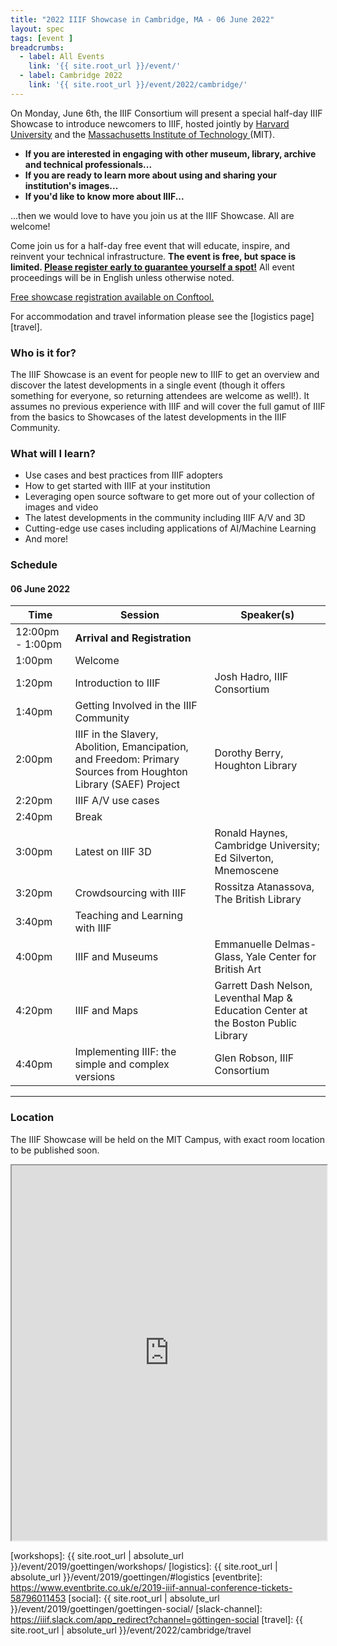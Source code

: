 ```yaml
---
title: "2022 IIIF Showcase in Cambridge, MA - 06 June 2022"
layout: spec
tags: [event ]
breadcrumbs:
  - label: All Events
    link: '{{ site.root_url }}/event/'
  - label: Cambridge 2022
    link: '{{ site.root_url }}/event/2022/cambridge/'
---
```



On Monday, June 6th, the IIIF Consortium will present a special half-day IIIF Showcase to introduce newcomers to IIIF, hosted jointly by [Harvard University](https://www.harvard.edu/) and the [Massachusetts Institute of Technology ](https://mit.edu/)(MIT).

* **If you are interested in engaging with other museum, library, archive and technical professionals...**
* **If you are ready to learn more about using and sharing your institution's images...**
* **If you'd like to know more about IIIF...**

...then we would love to have you join us at the IIIF Showcase. All are welcome!

Come join us for a half-day free event that will educate, inspire, and reinvent your technical infrastructure. **The event is free, but space is limited. [Please register early to guarantee yourself a spot!](https://www.conftool.org/iiif2022/index.php?page=index)** All event proceedings will be in English unless otherwise noted. 

[Free showcase registration available on Conftool.](https://www.conftool.org/iiif2022/index.php?page=index)

For accommodation and travel information please see the [logistics page][travel].


### Who is it for?

The IIIF Showcase is an event for people new to IIIF to get an overview and discover the latest developments in a single event (though it offers something for everyone, so returning attendees are welcome as well!). It assumes no previous experience with IIIF and will cover the full gamut of IIIF from the basics to Showcases of the latest developments in the IIIF Community. 

### What will I learn?

* Use cases and best practices from IIIF adopters
* How to get started with IIIF at your institution
* Leveraging open source software to get more out of your collection of images and video
* The latest developments in the community including IIIF A/V and 3D
* Cutting-edge use cases including applications of AI/Machine Learning
* And more!

### Schedule

#### 06 June 2022

<table class="api-table">
    <thead>
        <tr>
            <th>Time</th>
            <th>Session</th>
            <th>Speaker(s)</th>
        </tr>
    </thead>
    <tbody>
        <tr>
            <td>12:00pm - 1:00pm</td>
            <td colspan="2"><b>Arrival and Registration</b></td>
        </tr>
        <tr>
            <td>1:00pm</td>
            <td>Welcome</td>
            <td></td>
        </tr>
        <tr>
            <td>1:20pm</td>
            <td>Introduction to IIIF</td>
            <td>Josh Hadro, IIIF Consortium</td>
        </tr>
        <tr>
            <td>1:40pm</td>
            <td>Getting Involved in the IIIF Community</td>
            <td></td>
        </tr>
                <tr>
            <td>2:00pm</td>
            <td>IIIF in the Slavery, Abolition, Emancipation, and Freedom: Primary Sources from Houghton Library (SAEF) Project</td>
            <td>Dorothy Berry, Houghton Library</td>
        </tr>
                <tr>
            <td>2:20pm</td>
            <td>IIIF A/V use cases</td>
            <td></td>
        </tr>
                <tr>
            <td>2:40pm</td>
            <td colspan="2">Break</td>
        </tr>
        <tr>
            <td>3:00pm</td>
            <td>Latest on IIIF 3D</td>
            <td>Ronald Haynes, Cambridge University; Ed Silverton, Mnemoscene</td>
        </tr>
        <tr>
            <td>3:20pm</td>
            <td>Crowdsourcing with IIIF</td>
            <td>Rossitza Atanassova, The British Library</td>
        </tr>
        <tr>
            <td>3:40pm</td>
            <td>Teaching and Learning with IIIF</td>
            <td></td>
        </tr>
        <tr>
            <td>4:00pm</td>
            <td>IIIF and Museums</td>
            <td>Emmanuelle Delmas-Glass, Yale Center for British Art</td>
        </tr>
        <tr>
            <td>4:20pm</td>
            <td>IIIF and Maps</td>
            <td>Garrett Dash Nelson, Leventhal Map & Education Center at the Boston Public Library</td>
        </tr>
        <tr>
            <td>4:40pm</td>
            <td>Implementing IIIF: the simple and complex versions</td>
            <td>Glen Robson, IIIF Consortium</td>
        </tr>
</tbody>
</table>

---




### Location

The IIIF Showcase will be held on the MIT Campus, with exact room location to be published soon. 

<iframe src="https://www.google.com/maps/d/u/0/embed?mid=12xQYwT3lW4hjdJaRWlBayMjb3e0_OQZo&ctrl=true" style="width: 100%; height: 600px"></iframe>



[workshops]:  {{ site.root_url | absolute_url }}/event/2019/goettingen/workshops/
[logistics]:  {{ site.root_url | absolute_url }}/event/2019/goettingen/#logistics
[eventbrite]: https://www.eventbrite.co.uk/e/2019-iiif-annual-conference-tickets-58796011453
[social]: {{ site.root_url | absolute_url }}/event/2019/goettingen/goettingen-social/
[slack-channel]: https://iiif.slack.com/app_redirect?channel=göttingen-social
[travel]:  {{ site.root_url | absolute_url }}/event/2022/cambridge/travel